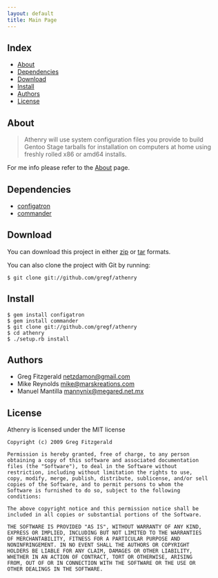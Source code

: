 ```yaml
---
layout: default
title: Main Page
---
```


Index
-----

* [About](#about)
* [Dependencies](#dependencies)
* [Download](#download)
* [Install](#install)
* [Authors](#authors)
* [License](#license)

About
----
>Athenry will use system configuration files you provide to build Gentoo Stage tarballs for installation on computers at home using freshly rolled x86 or amd64 installs.

For me info please refer to the [About](http://gregf.github.com/athenry/about/) page.

Dependencies
------------
* [configatron](http://github.com/markbates/configatron)
* [commander](http://github.com/visionmedia/commander)

Download
--------

You can download this project in either [zip](http://github.com/gregf/athenry/zipball/master) or [tar](http://github.com/gregf/athenry/tarball/master) formats.

You can also clone the project with Git by running: 

    $ git clone git://github.com/gregf/athenry

Install
-------

    $ gem install configatron
    $ gem install commander
    $ git clone git://github.com/gregf/athenry
    $ cd athenry
    $ ./setup.rb install

Authors
-------

* Greg Fitzgerald <netzdamon@gmail.com>
* Mike Reynolds <mike@marskreations.com>
* Manuel Mantilla <mannynix@megared.net.mx>

License
-------

Athenry is licensed under the MIT license

    Copyright (c) 2009 Greg Fitzgerald

    Permission is hereby granted, free of charge, to any person
    obtaining a copy of this software and associated documentation
    files (the "Software"), to deal in the Software without
    restriction, including without limitation the rights to use,
    copy, modify, merge, publish, distribute, sublicense, and/or sell
    copies of the Software, and to permit persons to whom the
    Software is furnished to do so, subject to the following
    conditions:

    The above copyright notice and this permission notice shall be
    included in all copies or substantial portions of the Software.

    THE SOFTWARE IS PROVIDED "AS IS", WITHOUT WARRANTY OF ANY KIND,
    EXPRESS OR IMPLIED, INCLUDING BUT NOT LIMITED TO THE WARRANTIES
    OF MERCHANTABILITY, FITNESS FOR A PARTICULAR PURPOSE AND
    NONINFRINGEMENT. IN NO EVENT SHALL THE AUTHORS OR COPYRIGHT
    HOLDERS BE LIABLE FOR ANY CLAIM, DAMAGES OR OTHER LIABILITY,
    WHETHER IN AN ACTION OF CONTRACT, TORT OR OTHERWISE, ARISING
    FROM, OUT OF OR IN CONNECTION WITH THE SOFTWARE OR THE USE OR
    OTHER DEALINGS IN THE SOFTWARE.

<!-- vim: set sw=2 sts=2 et : -->
